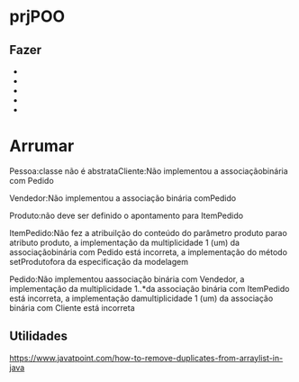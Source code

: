 # prjPOO


## Fazer
-
-
-
-
-

# Arrumar
Pessoa:classe não é abstrataCliente:Não implementou a associaçãobinária com Pedido

Vendedor:Não implementou a associação binária comPedido

Produto:não deve ser definido o apontamento para ItemPedido

ItemPedido:Não fez a atribuilção do conteúdo do parâmetro produto parao atributo produto, a implementação da multiplicidade 1 (um) da associaçãobinária com Pedido está incorreta, a implementação do método setProdutofora da especificação da modelagem

Pedido:Não implementou aassociação binária com Vendedor, a implementação da multiplicidade 1..*da associação binária com ItemPedido está incorreta, a implementação damultiplicidade 1 (um) da associação binária com Cliente está incorreta

## Utilidades
https://www.javatpoint.com/how-to-remove-duplicates-from-arraylist-in-java
